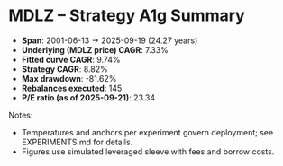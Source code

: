 # MDLZ – Strategy A1g Summary

- **Span**: 2001-06-13 → 2025-09-19 (24.27 years)
- **Underlying (MDLZ price) CAGR**: 7.33%
- **Fitted curve CAGR**: 9.74%
- **Strategy CAGR**: 8.82%
- **Max drawdown**: -81.62%
- **Rebalances executed**: 145
- **P/E ratio (as of 2025-09-21)**: 23.34

Notes:

- Temperatures and anchors per experiment govern deployment; see EXPERIMENTS.md for details.
- Figures use simulated leveraged sleeve with fees and borrow costs.

